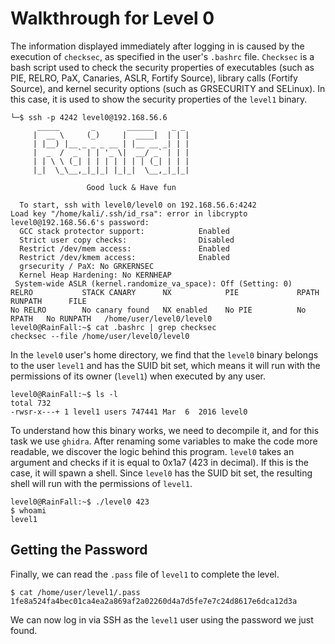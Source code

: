 # Walkthrough for Level 0

The information displayed immediately after logging in is caused by the execution of `checksec`, as specified in the
user's `.bashrc` file. `Checksec` is a bash script used to check the security properties of executables (such as PIE,
RELRO, PaX, Canaries, ASLR, Fortify Source), library calls (Fortify Source), and kernel security options (such as
GRSECURITY and SELinux). In this case, it is used to show the security properties of the `level1` binary.

```shell
└─$ ssh -p 4242 level0@192.168.56.6
	  _____       _       ______    _ _
	 |  __ \     (_)     |  ____|  | | |
	 | |__) |__ _ _ _ __ | |__ __ _| | |
	 |  _  /  _` | | '_ \|  __/ _` | | |
	 | | \ \ (_| | | | | | | | (_| | | |
	 |_|  \_\__,_|_|_| |_|_|  \__,_|_|_|

                 Good luck & Have fun

  To start, ssh with level0/level0 on 192.168.56.6:4242
Load key "/home/kali/.ssh/id_rsa": error in libcrypto
level0@192.168.56.6's password:
  GCC stack protector support:            Enabled
  Strict user copy checks:                Disabled
  Restrict /dev/mem access:               Enabled
  Restrict /dev/kmem access:              Enabled
  grsecurity / PaX: No GRKERNSEC
  Kernel Heap Hardening: No KERNHEAP
 System-wide ASLR (kernel.randomize_va_space): Off (Setting: 0)
RELRO           STACK CANARY      NX            PIE             RPATH      RUNPATH      FILE
No RELRO        No canary found   NX enabled    No PIE          No RPATH   No RUNPATH   /home/user/level0/level0
level0@RainFall:~$ cat .bashrc | grep checksec
checksec --file /home/user/level0/level0
```

In the `level0` user's home directory, we find that the `level0` binary belongs to the user `level1` and has the SUID bit set,
which means it will run with the permissions of its owner (`level1`) when executed by any user.

```shell
level0@RainFall:~$ ls -l
total 732
-rwsr-x---+ 1 level1 users 747441 Mar  6  2016 level0
```

To understand how this binary works, we need to decompile it, and for this task we use `ghidra`.
After renaming some variables to make the code more readable, we discover the logic behind this program.
`level0` takes an argument and checks if it is equal to 0x1a7 (423 in decimal). If this is the case, it will spawn a shell.
Since `level0` has the SUID bit set, the resulting shell will run with the permissions of `level1`.

```shell
level0@RainFall:~$ ./level0 423
$ whoami
level1
```

## Getting the Password

Finally, we can read the `.pass` file of `level1` to complete the level.

```shell
$ cat /home/user/level1/.pass
1fe8a524fa4bec01ca4ea2a869af2a02260d4a7d5fe7e7c24d8617e6dca12d3a
```

We can now log in via SSH as the `level1` user using the password we just found.